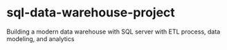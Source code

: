 # sql-data-warehouse-project
Building a modern data warehouse with SQL server with ETL process, data modeling, and analytics
